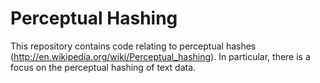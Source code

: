 # Perceptual Hashing

This repository contains code relating to perceptual hashes (http://en.wikipedia.org/wiki/Perceptual_hashing). In particular, there is a focus on the perceptual hashing of text data. 
